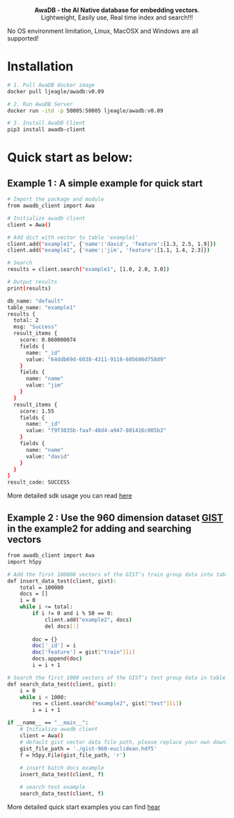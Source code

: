 <p align="center">
    <b>AwaDB - the AI Native database for embedding vectors</b>. <br />
    Lightweight, Easily use, Real time index and search!!!
</p>

No OS environment limitation, Linux, MacOSX and Windows are all supported!

# Installation 
```bash
# 1. Pull AwaDB docker image
docker pull ljeagle/awadb:v0.09

# 2. Run AwaDB Server
docker run -itd -p 50005:50005 ljeagle/awadb:v0.09

# 3. Install AwaDB Client
pip3 install awadb-client
```

# Quick start as below:

## Example 1 : A simple example for quick start
```bash
# Import the package and module
from awadb_client import Awa

# Initialize awadb client
client = Awa()

# Add dict with vector to table 'example1'
client.add("example1", {'name':'david', 'feature':[1.3, 2.5, 1.9]})
client.add("example1", {'name':'jim', 'feature':[1.1, 1.4, 2.3]})

# Search
results = client.search("example1", [1.0, 2.0, 3.0])

# Output results
print(results)

db_name: "default"
table_name: "example1"
results {
  total: 2
  msg: "Success"
  result_items {
    score: 0.860000074
    fields {
      name: "_id"
      value: "64ddb69d-6038-4311-9118-605686d758d9"
    }
    fields {
      name: "name"
      value: "jim"
    }
  }
  result_items {
    score: 1.55
    fields {
      name: "_id"
      value: "f9f3035b-faaf-48d4-a947-801416c005b3"
    }
    fields {
      name: "name"
      value: "david"
    }
  }
}
result_code: SUCCESS

```

More detailed sdk usage you can read [here](https://github.com/awa-ai/awadb/blob/main/clients/awadb/client.py)

## Example 2 : Use the 960 dimension dataset [GIST](http://corpus-texmex.irisa.fr/) in the example2 for adding and searching vectors
```bash
from awadb_client import Awa
import h5py

# Add the first 100000 vectors of the GIST‘s train group data into table example2  
def insert_data_test(client, gist):
    total = 100000
    docs = []
    i = 0
    while i <= total:
        if i != 0 and i % 50 == 0:
            client.add("example2", docs)
            del docs[:]
                
        doc = {}
        doc['_id'] = i
        doc['feature'] = gist["train"][i]
        docs.append(doc)
        i = i + 1

# Search the first 1000 vectors of the GIST's test group data in table example2 
def search_data_test(client, gist):
    i = 0
    while i < 1000:
        res = client.search("example2", gist["test"][i])
        i = i + 1

if __name__ == "__main__":
    # Initialize awadb client
    client = Awa()
    # default gist vector data file path, please replace your own downloaded gist data path
    gist_file_path = './gist-960-euclidean.hdf5'
    f = h5py.File(gist_file_path, 'r')
    
    # insert batch docs example
    insert_data_test(client, f)

    # search test example
    search_data_test(client, f)
```

More detailed quick start examples you can find [hear](https://github.com/awa-ai/awadb/blob/main/tests/test_awadb_client.py)

